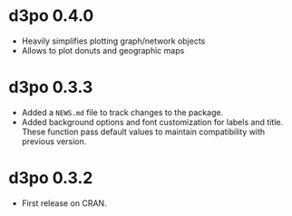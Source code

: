# d3po 0.4.0

* Heavily simplifies plotting graph/network objects
* Allows to plot donuts and geographic maps

# d3po 0.3.3

* Added a `NEWS.md` file to track changes to the package.
* Added background options and font customization for labels and title. These
  function pass default values to maintain compatibility with previous version.

# d3po 0.3.2

* First release on CRAN.
